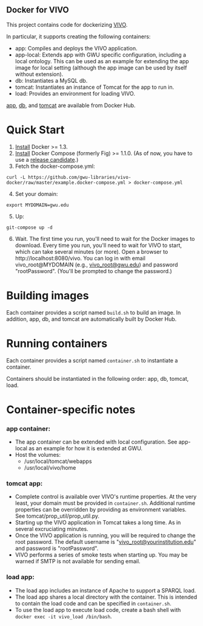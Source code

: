 Docker for VIVO
---------------

This project contains code for dockerizing [VIVO](http://vivoweb.org).

In particular, it supports creating the following containers:

* app:  Compiles and deploys the VIVO application.
* app-local:  Extends app with GWU specific configuration, including a local ontology.  This can be used as an example for extending the app image for local setting (although the app image can be used by itself without extension).
* db:  Instantiates a MySQL db.
* tomcat:  Instantiates an instance of Tomcat for the app to run in.
* load:  Provides an environment for loading VIVO.

[app](https://registry.hub.docker.com/u/gwul/vivo_app/), [db](https://registry.hub.docker.com/u/gwul/vivo_db/), and [tomcat](https://registry.hub.docker.com/u/gwul/vivo_tomcat/) are available from Docker Hub.

Quick Start
=========
1.  [Install](https://docs.docker.com/installation/#installation) Docker >= 1.3.
2.  [Install](http://www.fig.sh/install.html) Docker Compose (formerly Fig) >= 1.1.0.  (As of now, you have to use a [release candidate](https://github.com/docker/fig/releases).)
3.  Fetch the docker-compose.yml:

```
curl -L https://github.com/gwu-libraries/vivo-docker/raw/master/example.docker-compose.yml > docker-compose.yml
```      

4.  Set your domain:

```
export MYDOMAIN=gwu.edu
```

5.  Up:

```
git-compose up -d
```

6.  Wait.  The first time you run, you'll need to wait for the Docker images to download.  Every time you run, you'll need to wait for VIVO to start, which can take several minutes (or more).  Open a browser to http://localhost:8080/vivo.  You can log in with email vivo_root@MYDOMAIN (e.g., vivo_root@gwu.edu) and password "rootPassword".  (You'll be prompted to change the password.)

Building images
===============
Each container provides a script named `build.sh` to build an image.  In addition, app, db, and tomcat are automatically built by Docker Hub.

Running containers
==================
Each container provides a script named `container.sh` to instantiate a container.

Containers should be instantiated in the following order: app, db, tomcat, load.

Container-specific notes
========================

### app container:

* The app container can be extended with local configuration.  See app-local as an example for how it is extended at GWU.
* Host the volumes:
    * /usr/local/tomcat/webapps
    * /usr/local/vivo/home

### tomcat app:

* Complete control is available over VIVO's runtime properties.  At the very
least, your domain must be provided in `container.sh`.  Additional runtime
properties can be overridden by providing as environment variables.  See
tomcat/prop_util/prop_util.py.
* Starting up the VIVO application in Tomcat takes a long time.  As in several
excruciating minutes.
* Once the VIVO application is running, you will be required to change the root
password.  The default username is "vivo_root@yourinstitution.edu" and password is "rootPassword".
* VIVO performs a series of smoke tests when starting up.  You may be warned if
SMTP is not available for sending email.

### load app:

* The load app includes an instance of Apache to support a SPARQL load.
* The load app shares a local directory with the container.  This is intended to contain
the load code and can be specified in `container.sh`.
* To use the load app to execute load code, create a bash shell with `docker exec -it vivo_load /bin/bash`.